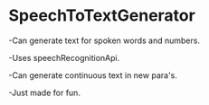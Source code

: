 # SpeechToTextGenerator
   
   -Can generate text for spoken words and numbers.
   
   -Uses speechRecognitionApi.
   
   -Can generate continuous text in new para's.
   
   -Just made for fun.

